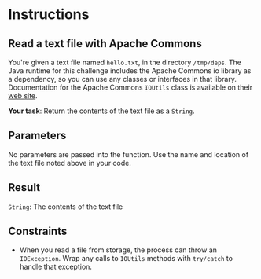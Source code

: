 # Instructions

## Read a text file with Apache Commons
You're given a text file named `hello.txt`, in the directory `/tmp/deps`. The Java runtime for this challenge includes the Apache Commons io library as a dependency, so you can use any classes or interfaces in that library. Documentation for the Apache Commons `IOUtils` class is available on their [web site][apache_commons_material].

**Your task**: Return the contents of the text file as a `String`.

## Parameters
No parameters are passed into the function. Use the name and location of the text file noted above in your code.

## Result
`String`: The contents of the text file

## Constraints
- When you read a file from storage, the process can throw an `IOException`. Wrap any calls to `IOUtils` methods with `try/catch` to handle that exception.


[apache_commons_material]: https://commons.apache.org/proper/commons-io/apidocs/org/apache/commons/io/IOUtils.html

